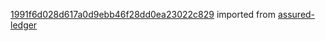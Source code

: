 [1991f6d028d617a0d9ebb46f28dd0ea23022c829](https://github.com/insolar/assured-ledger/commit/1991f6d028d617a0d9ebb46f28dd0ea23022c829) imported from [assured-ledger](https://github.com/insolar/assured-ledger)
